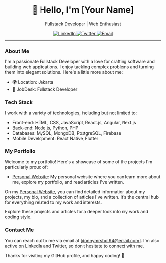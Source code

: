 <h1 align="center">👋 Hello, I'm [Your Name]</h1>
<p align="center">
  Fullstack Developer | Web Enthusiast
</p>

<div align="center">
  <a href="https://linkedin.com/in/yourusername">
    <img src="https://img.shields.io/badge/-LinkedIn-0077B5?style=for-the-badge&logo=Linkedin&logoColor=white" alt="LinkedIn">
  </a>
  <a href="https://twitter.com/yourusername">
    <img src="https://img.shields.io/badge/-Twitter-1DA1F2?style=for-the-badge&logo=Twitter&logoColor=white" alt="Twitter">
  </a>
  <a href="mailto:youremail@example.com">
    <img src="https://img.shields.io/badge/Email-D14836?style=for-the-badge&logo=Gmail&logoColor=white" alt="Email">
  </a>
</div>

---

### About Me

I'm a passionate Fullstack Developer with a love for crafting software and building web applications. I enjoy tackling complex problems and turning them into elegant solutions. Here's a little more about me:

- 🌍 Location: Jakarta
- 💼 JobDesk: Fullstack Developer

### Tech Stack

I work with a variety of technologies, including but not limited to:

- Front-end: HTML, CSS, JavaScript, React.js, Angular, Next.js
- Back-end: Node.js, Python, PHP
- Databases: MySQL, MongoDB, PostgreSQL, Firebase
- Mobile Development: React Native, Flutter

### My Portfolio

Welcome to my portfolio! Here's a showcase of some of the projects I'm particularly proud of:

- [Personal Website](https://donnymarsahid.my.id): My personal website where you can learn more about me, explore my portfolio, and read articles I've written.

On my [Personal Website](https://donnymarsahid.my.id), you can find detailed information about my projects, my bio, and a collection of articles I've written. It's the central hub for everything related to my work and interests.

Explore these projects and articles for a deeper look into my work and coding style.

### Contact Me

You can reach out to me via email at [donnymrshd.94@email.com]. I'm also active on LinkedIn and Twitter, so don't hesitate to connect with me.

Thanks for visiting my GitHub profile, and happy coding! 🚀
